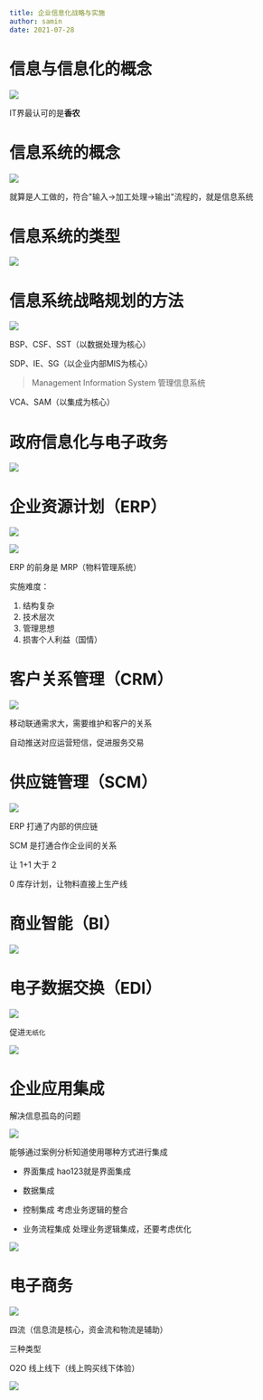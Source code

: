 ```yaml
title: 企业信息化战略与实施
author: samin
date: 2021-07-28
```

# 信息与信息化的概念

![](./pic/信息与信息化的概念.png)

IT界最认可的是**香农**

# 信息系统的概念

![](./pic/信息系统的概念.png)

就算是人工做的，符合"输入->加工处理->输出"流程的，就是信息系统

# 信息系统的类型

![](./pic/信息系统的类型.png)

# 信息系统战略规划的方法

![](./pic/信息系统战略规划的方法.png)

BSP、CSF、SST（以数据处理为核心）

SDP、IE、SG（以企业内部MIS为核心）

> Management Information System 管理信息系统

VCA、SAM（以集成为核心）

# 政府信息化与电子政务

![](./pic/电子政务.png)

# 企业资源计划（ERP）

![](./pic/企业信息化.png)

![](./pic/ERP.png)

ERP 的前身是 MRP（物料管理系统） 

实施难度：

1. 结构复杂
2. 技术层次
3. 管理思想
4. 损害个人利益（国情）

# 客户关系管理（CRM）

![](./pic/CRM.png)

移动联通需求大，需要维护和客户的关系

自动推送对应运营短信，促进服务交易

# 供应链管理（SCM）

![](./pic/SCM.png)

ERP 打通了内部的供应链

SCM 是打通合作企业间的关系

让 1+1 大于 2

0 库存计划，让物料直接上生产线

# 商业智能（BI）

![](./pic/BI.png)

# 电子数据交换（EDI）

![](./pic/EDI.png)

促进`无纸化`

![](./pic/EDI三要素和特点.png)

# 企业应用集成

解决信息孤岛的问题

![](./pic/企业应用集成.png)

能够通过案例分析知道使用哪种方式进行集成

- 界面集成
hao123就是界面集成

- 数据集成

- 控制集成
考虑业务逻辑的整合

- 业务流程集成
处理业务逻辑集成，还要考虑优化

![](./pic/企业应用集成other.png)

# 电子商务

![](./pic/电子商务.png)

四流（信息流是核心，资金流和物流是辅助）

三种类型

O2O 线上线下（线上购买线下体验）

![](./pic/国家电子商务标准体系.png)